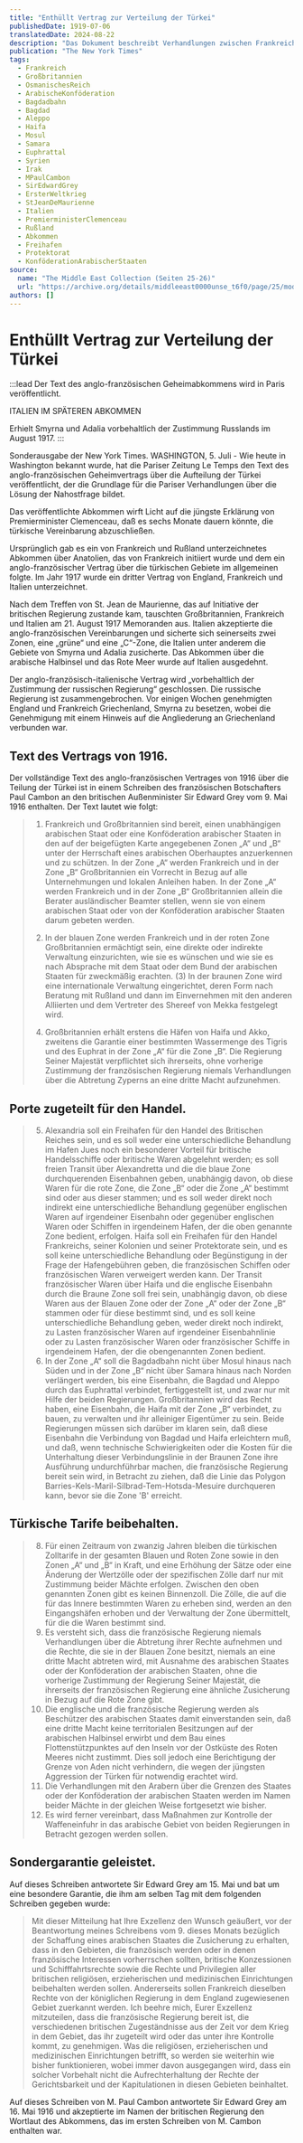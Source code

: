 ```yaml
---
title: "Enthüllt Vertrag zur Verteilung der Türkei"
publishedDate: 1919-07-06
translatedDate: 2024-08-22
description: "Das Dokument beschreibt Verhandlungen zwischen Frankreich und Großbritannien über die Aufteilung des Osmanischen Reiches nach dem Ersten Weltkrieg. Es wird eine klare Grenze zwischen den französischen und britischen Einflusszonen festgelegt, wobei bestimmte Gebiete an Frankreich fallen und andere unter britischer Kontrolle bleiben sollen. Beide Länder stimmen zu, dass es keine unterschiedliche Behandlung oder Begünstigung in der Frage der Hafengebühren geben soll. Die französische Regierung als Beschützerin des arabischen Staates wird Maßnahmen zur Kontrolle der Waffeneinfuhr in das arabische Gebiet in Betracht ziehen. Der Vorschlag der französischen Regierung, die arabische Konföderation unter ihren Schutz zu stellen, wird ebenfalls berücksichtigt. Die Vereinbarungen hatten weitreichende Konsequenzen für die zukünftige Entwicklung des Mittleren Ostens und bildeten die Grundlage für die spätere Gründung moderner Staaten wie Syrien und Irak."
publication: "The New York Times"
tags:
  - Frankreich
  - Großbritannien
  - OsmanischesReich
  - ArabischeKonföderation
  - Bagdadbahn
  - Bagdad
  - Aleppo
  - Haifa
  - Mosul
  - Samara
  - Euphrattal
  - Syrien
  - Irak
  - MPaulCambon
  - SirEdwardGrey
  - ErsterWeltkrieg
  - StJeanDeMaurienne
  - Italien
  - PremierministerClemenceau
  - Rußland
  - Abkommen
  - Freihafen
  - Protektorat
  - KonföderationArabischerStaaten
source:
  name: "The Middle East Collection (Seiten 25-26)"
  url: "https://archive.org/details/middleeast0000unse_t6f0/page/25/mode/1up"
authors: []
---
```


# Enthüllt Vertrag zur Verteilung der Türkei

:::lead
Der Text des anglo-französischen Geheimabkommens wird in Paris veröffentlicht.

ITALIEN IM SPÄTEREN ABKOMMEN

Erhielt Smyrna und Adalia vorbehaltlich der Zustimmung Russlands im August 1917.
:::

Sonderausgabe der New York Times. WASHINGTON, 5. Juli - Wie heute in Washington bekannt wurde, hat die Pariser Zeitung Le Temps den Text des anglo-französischen Geheimvertrags über die Aufteilung der Türkei veröffentlicht, der die Grundlage für die Pariser Verhandlungen über die Lösung der Nahostfrage bildet.

Das veröffentlichte Abkommen wirft Licht auf die jüngste Erklärung von Premierminister Clemenceau, daß es sechs Monate dauern könnte, die türkische Vereinbarung abzuschließen.

Ursprünglich gab es ein von Frankreich und Rußland unterzeichnetes Abkommen über Anatolien, das von Frankreich initiiert wurde und dem ein anglo-französischer Vertrag über die türkischen Gebiete im allgemeinen folgte. Im Jahr 1917 wurde ein dritter Vertrag von England, Frankreich und Italien unterzeichnet.

Nach dem Treffen von St. Jean de Maurienne, das auf Initiative der britischen Regierung zustande kam, tauschten Großbritannien, Frankreich und Italien am 21. August 1917 Memoranden aus. Italien akzeptierte die anglo-französischen Vereinbarungen und sicherte sich seinerseits zwei Zonen, eine „grüne“ und eine „C“-Zone, die Italien unter anderem die Gebiete von Smyrna und Adalia zusicherte. Das Abkommen über die arabische Halbinsel und das Rote Meer wurde auf Italien ausgedehnt.

Der anglo-französisch-italienische Vertrag wird „vorbehaltlich der Zustimmung der russischen Regierung“ geschlossen. Die russische Regierung ist zusammengebrochen. Vor einigen Wochen genehmigten England und Frankreich Griechenland, Smyrna zu besetzen, wobei die Genehmigung mit einem Hinweis auf die Angliederung an Griechenland verbunden war.

## Text des Vertrags von 1916.

Der vollständige Text des anglo-französischen Vertrages von 1916 über die Teilung der Türkei ist in einem Schreiben des französischen Botschafters Paul Cambon an den britischen Außenminister Sir Edward Grey vom 9. Mai 1916 enthalten. Der Text lautet wie folgt:

> 1. Frankreich und Großbritannien sind bereit, einen unabhängigen arabischen Staat oder eine Konföderation arabischer Staaten in den auf der beigefügten Karte angegebenen Zonen „A“ und „B“ unter der Herrschaft eines arabischen Oberhauptes anzuerkennen und zu schützen. In der Zone „A“ werden Frankreich und in der Zone „B“ Großbritannien ein Vorrecht in Bezug auf alle Unternehmungen und lokalen Anleihen haben. In der Zone „A“ werden Frankreich und in der Zone „B“ Großbritannien allein die Berater ausländischer Beamter stellen, wenn sie von einem arabischen Staat oder von der Konföderation arabischer Staaten darum gebeten werden.
>
> 2) In der blauen Zone werden Frankreich und in der roten Zone Großbritannien ermächtigt sein, eine direkte oder indirekte Verwaltung einzurichten, wie sie es wünschen und wie sie es nach Absprache mit dem Staat oder dem Bund der arabischen Staaten für zweckmäßig erachten.
>    (3) In der braunen Zone wird eine internationale Verwaltung eingerichtet, deren Form nach Beratung mit Rußland und dann im Einvernehmen mit den anderen Alliierten und dem Vertreter des Shereef von Mekka festgelegt wird.
>
> 4. Großbritannien erhält erstens die Häfen von Haifa und Akko, zweitens die Garantie einer bestimmten Wassermenge des Tigris und des Euphrat in der Zone „A“ für die Zone „B“. Die Regierung Seiner Majestät verpflichtet sich ihrerseits, ohne vorherige Zustimmung der französischen Regierung niemals Verhandlungen über die Abtretung Zyperns an eine dritte Macht aufzunehmen.

## Porte zugeteilt für den Handel.

> 5. Alexandria soll ein Freihafen für den Handel des Britischen Reiches sein, und es soll weder eine unterschiedliche Behandlung im Hafen Jues noch ein besonderer Vorteil für britische Handelsschiffe oder britische Waren abgelehnt werden; es soll freien Transit über Alexandretta und die die blaue Zone durchquerenden Eisenbahnen geben, unabhängig davon, ob diese Waren für die rote Zone, die Zone „B“ oder die Zone „A“ bestimmt sind oder aus dieser stammen; und es soll weder direkt noch indirekt eine unterschiedliche Behandlung gegenüber englischen Waren auf irgendeiner Eisenbahn oder gegenüber englischen Waren oder Schiffen in irgendeinem Hafen, der die oben genannte Zone bedient, erfolgen.
>    Haifa soll ein Freihafen für den Handel Frankreichs, seiner Kolonien und seiner Protektorate sein, und es soll keine unterschiedliche Behandlung oder Begünstigung in der Frage der Hafengebühren geben, die französischen Schiffen oder französischen Waren verweigert werden kann. Der Transit französischer Waren über Haifa und die englische Eisenbahn durch die Braune Zone soll frei sein, unabhängig davon, ob diese Waren aus der Blauen Zone oder der Zone „A“ oder der Zone „B“ stammen oder für diese bestimmt sind, und es soll keine unterschiedliche Behandlung geben, weder direkt noch indirekt, zu Lasten französischer Waren auf irgendeiner Eisenbahnlinie oder zu Lasten französischer Waren oder französischer Schiffe in irgendeinem Hafen, der die obengenannten Zonen bedient.
> 6. In der Zone „A“ soll die Bagdadbahn nicht über Mosul hinaus nach Süden und in der Zone „B“ nicht über Samara hinaus nach Norden verlängert werden, bis eine Eisenbahn, die Bagdad und Aleppo durch das Euphrattal verbindet, fertiggestellt ist, und zwar nur mit Hilfe der beiden Regierungen.
>    Großbritannien wird das Recht haben, eine Eisenbahn, die Haifa mit der Zone „B“ verbindet, zu bauen, zu verwalten und ihr alleiniger Eigentümer zu sein. Beide Regierungen müssen sich darüber im klaren sein, daß diese Eisenbahn die Verbindung von Bagdad und Haifa erleichtern muß, und daß, wenn technische Schwierigkeiten oder die Kosten für die Unterhaltung dieser Verbindungslinie in der Braunen Zone ihre Ausführung undurchführbar machen, die französische Regierung bereit sein wird, in Betracht zu ziehen, daß die Linie das Polygon Barries-Kels-Maril-Silbrad-Tem-Hotsda-Mesuire durchqueren kann, bevor sie die Zone 'B' erreicht.

## Türkische Tarife beibehalten.

> 8. Für einen Zeitraum von zwanzig Jahren bleiben die türkischen Zolltarife in der gesamten Blauen und Roten Zone sowie in den Zonen „A“ und „B“ in Kraft, und eine Erhöhung der Sätze oder eine Änderung der Wertzölle oder der spezifischen Zölle darf nur mit Zustimmung beider Mächte erfolgen. Zwischen den oben genannten Zonen gibt es keinen Binnenzoll. Die Zölle, die auf die für das Innere bestimmten Waren zu erheben sind, werden an den Eingangshäfen erhoben und der Verwaltung der Zone übermittelt, für die die Waren bestimmt sind.
> 9. Es versteht sich, dass die französische Regierung niemals Verhandlungen über die Abtretung ihrer Rechte aufnehmen und die Rechte, die sie in der Blauen Zone besitzt, niemals an eine dritte Macht abtreten wird, mit Ausnahme des arabischen Staates oder der Konföderation der arabischen Staaten, ohne die vorherige Zustimmung der Regierung Seiner Majestät, die ihrerseits der französischen Regierung eine ähnliche Zusicherung in Bezug auf die Rote Zone gibt.
> 10. Die englische und die französische Regierung werden als Beschützer des arabischen Staates damit einverstanden sein, daß eine dritte Macht keine territorialen Besitzungen auf der arabischen Halbinsel erwirbt und dem Bau eines Flottenstützpunktes auf den Inseln vor der Ostküste des Roten Meeres nicht zustimmt. Dies soll jedoch eine Berichtigung der Grenze von Aden nicht verhindern, die wegen der jüngsten Aggression der Türken für notwendig erachtet wird.
> 11. Die Verhandlungen mit den Arabern über die Grenzen des Staates oder der Konföderation der arabischen Staaten werden im Namen beider Mächte in der gleichen Weise fortgesetzt wie bisher.
> 12. Es wird ferner vereinbart, dass Maßnahmen zur Kontrolle der Waffeneinfuhr in das arabische Gebiet von beiden Regierungen in Betracht gezogen werden sollen.

## Sondergarantie geleistet.

Auf dieses Schreiben antwortete Sir Edward Grey am 15. Mai und bat um eine besondere Garantie, die ihm am selben Tag mit dem folgenden Schreiben gegeben wurde:

> Mit dieser Mitteilung hat Ihre Exzellenz den Wunsch geäußert, vor der Beantwortung meines Schreibens vom 9. dieses Monats bezüglich der Schaffung eines arabischen Staates die Zusicherung zu erhalten, dass in den Gebieten, die französisch werden oder in denen französische Interessen vorherrschen sollten, britische Konzessionen und Schifffahrtsrechte sowie die Rechte und Privilegien aller britischen religiösen, erzieherischen und medizinischen Einrichtungen beibehalten werden sollen. Andererseits sollen Frankreich dieselben Rechte von der königlichen Regierung in dem England zugewiesenen Gebiet zuerkannt werden.
> Ich beehre mich, Eurer Exzellenz mitzuteilen, dass die französische Regierung bereit ist, die verschiedenen britischen Zugeständnisse aus der Zeit vor dem Krieg in dem Gebiet, das ihr zugeteilt wird oder das unter ihre Kontrolle kommt, zu genehmigen. Was die religiösen, erzieherischen und medizinischen Einrichtungen betrifft, so werden sie weiterhin wie bisher funktionieren, wobei immer davon ausgegangen wird, dass ein solcher Vorbehalt nicht die Aufrechterhaltung der Rechte der Gerichtsbarkeit und der Kapitulationen in diesen Gebieten beinhaltet.

Auf dieses Schreiben von M. Paul Cambon antwortete Sir Edward Grey am 16. Mai 1916 und akzeptierte im Namen der britischen Regierung den Wortlaut des Abkommens, das im ersten Schreiben von M. Cambon enthalten war.
